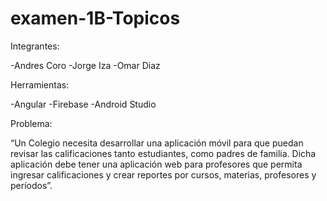 # examen-1B-Topicos

Integrantes:

-Andres Coro
-Jorge Iza
-Omar Diaz

Herramientas:

-Angular
-Firebase
-Android Studio

Problema:

“Un Colegio necesita desarrollar una aplicación móvil para que puedan revisar las
calificaciones tanto estudiantes, como padres de familia. Dicha aplicación debe tener una
aplicación web para profesores que permita ingresar calificaciones y crear reportes por
cursos, materias, profesores y períodos”.
